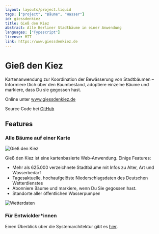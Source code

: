```yaml
---
layout: layouts/project.liquid
tags: ["project", "Bäume", "Wasser"]
id: giessdenkiez
title: Gieß den Kiez
abstract: Alle Berliner Stadtbäume in einer Anwendung
languages: ["Typescript"]
license: MIT
link: https://www.giessdenkiez.de
---
```


# Gieß den Kiez

Kartenanwendung zur Koordination der Bewässerung von Stadtbäumen – Informiere Dich über den Baumbestand, adoptiere einzelne Bäume und markiere, dass Du sie gegossen hast.

Online unter <a href="https://www.giessdenkiez.de" target="_blank" rel="noopener noreferrer">www.giessdenkiez.de</a>

Source Code bei <a href="https://github.com/technologiestiftung/giessdenkiez-de" target="_blank" rel="noopener noreferrer">GitHub</a>

## Features

### Alle Bäume auf einer Karte

![Gieß den Kiez](/assets/images/projects/giessdenkiez-hero.png)

Gieß den Kiez ist eine kartenbasierte Web-Anwendung. Einige Features:

- Mehr als 625.000 verzeichnete Stadtbäume mit Infos zu Alter, Art und Wasserbedarf
- Tagesaktuelle, hochaufgelöste Niederschlagsdaten des Deutschen Wetterdienstes
- Abonniere Bäume und markiere, wenn Du Sie gegossen hast.
- Standorte aller öffentlichen Wasserpumpen

![Wetterdaten](/assets/images/projects/giessdenkiez_weather.png)

### Für Entwickler\*innen

Einen Überblick über die Systemarchitektur gibt es <a href="https://github.com/technologiestiftung/giessdenkiez-de" target="_blank" rel="noopener noreferrer">hier</a>.
